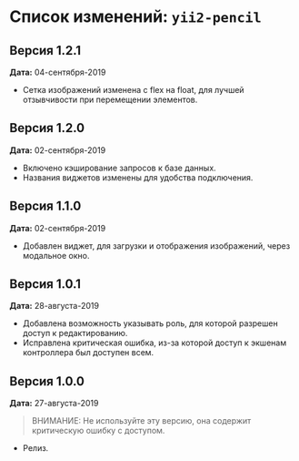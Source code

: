 Список изменений: `yii2-pencil`
===============================

## Версия 1.2.1

**Дата:** 04-сентября-2019

- Сетка изображений изменена с flex на float, для лучшей отзывчивости при перемещении элементов.

## Версия 1.2.0

**Дата:** 02-сентября-2019

- Включено кэширование запросов к базе данных.
- Названия виджетов изменены для удобства подключения.

## Версия 1.1.0

**Дата:** 02-сентября-2019

- Добавлен виджет, для загрузки и отображения изображений, через модальное окно.

## Версия 1.0.1

**Дата:** 28-августа-2019

- Добавлена возможность указывать роль, для которой разрешен доступ к редактированию.
- Исправлена критическая ошибка, из-за которой доступ к экшенам контроллера был доступен всем.

## Версия 1.0.0

**Дата:** 27-августа-2019

> ВНИМАНИЕ: Не используйте эту версию, она содержит критическую ошибку с доступом.

- Релиз.